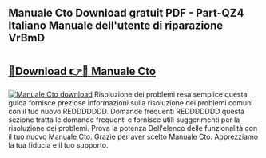 ## Manuale Cto Download gratuit PDF - Part-QZ4 Italiano Manuale dell'utente di riparazione VrBmD

# <h2><a href="http://dfda9j2.blite.top/?on=Manuale+Cto">🔗Download 👉🔴 Manuale Cto</a></h2>

[![Manuale Cto download](https://i.imgur.com/lujVjoI.png)](http://dfda9j2.blite.top/?on=Manuale+Cto)
Risoluzione dei problemi resa semplice questa guida fornisce preziose informazioni sulla risoluzione dei problemi comuni con il tuo nuovo REDDDDDDD. Domande frequenti REDDDDDDD questa sezione tratta le domande frequenti e fornisce utili suggerimenti per la risoluzione dei problemi. Prova la potenza Dell'elenco delle funzionalità con il tuo nuovo Manuale Cto. Grazie per aver scelto Manuale Cto. Apprezziamo la tua fiducia e il tuo supporto.
